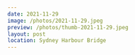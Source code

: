 ```yaml
---
date: 2021-11-29
image: /photos/2021-11-29.jpeg
preview: /photos/thumb-2021-11-29.jpeg
layout: post
location: Sydney Harbour Bridge
---
```



